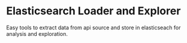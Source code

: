# Elasticsearch Loader and Explorer

Easy tools to extract data from api source and store in elasticseach for analysis and exploration.
